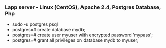### Lapp server - Linux (CentOS), Apache 2.4, Postgres Database, Php
* sudo -u postgres psql
* postgres=# create database mydb;
* postgres=# create user myuser with encrypted password 'mypass';
* postgres=# grant all privileges on database mydb to myuser;
